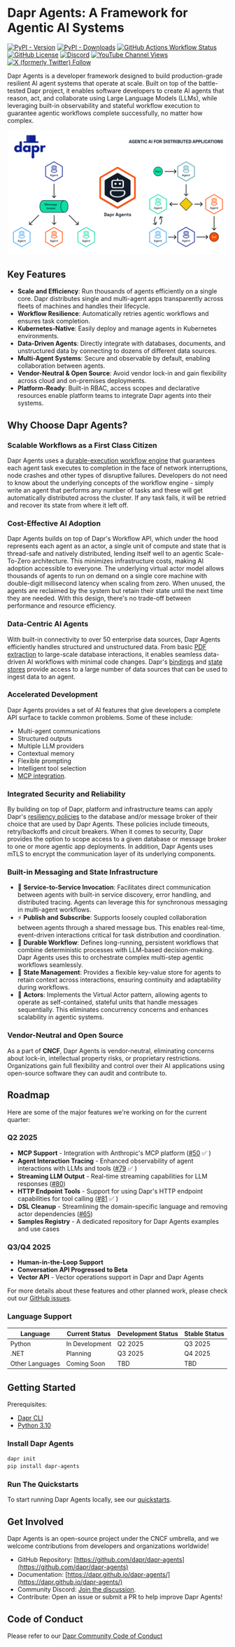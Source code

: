 # Dapr Agents: A Framework for Agentic AI Systems

[![PyPI - Version](https://img.shields.io/pypi/v/dapr-agents?style=flat&logo=pypi&logoColor=white&label=Latest%20version)](https://pypi.org/project/dapr-agents/) 
[![PyPI - Downloads](https://img.shields.io/pypi/dm/dapr-agents?style=flat&logo=pypi&logoColor=white&label=Downloads)](https://pypi.org/project/dapr-agents/) 
[![GitHub Actions Workflow Status](https://img.shields.io/github/actions/workflow/status/dapr/dapr-agents/.github%2Fworkflows%2Fbuild.yaml?branch=main&label=Build&logo=github)](https://github.com/dapr/dapr-agents/actions/workflows/build.yaml) 
[![GitHub License](https://img.shields.io/github/license/dapr/dapr-agents?style=flat&label=License&logo=github)](https://github.com/dapr/dapr-agents/blob/main/LICENSE) 
[![Discord](https://img.shields.io/discord/778680217417809931?label=Discord&style=flat&logo=discord)](http://bit.ly/dapr-discord) 
[![YouTube Channel Views](https://img.shields.io/youtube/channel/views/UCtpSQ9BLB_3EXdWAUQYwnRA?style=flat&label=YouTube%20views&logo=youtube)](https://youtube.com/@daprdev)
[![X (formerly Twitter) Follow](https://img.shields.io/twitter/follow/daprdev?logo=x&style=flat)](https://twitter.com/daprdev)

Dapr Agents is a developer framework designed to build production-grade resilient AI agent systems that operate at scale. Built on top of the battle-tested Dapr project, it enables software developers to create AI agents that reason, act, and collaborate using Large Language Models (LLMs), while leveraging built-in observability and stateful workflow execution to guarantee agentic workflows complete successfully, no matter how complex.

![](./docs/img/logo-workflows.png)

## Key Features

- **Scale and Efficiency**: Run thousands of agents efficiently on a single core. Dapr distributes single and multi-agent apps transparently across fleets of machines and handles their lifecycle.
- **Workflow Resilience**: Automatically retries agentic workflows and ensures task completion.
- **Kubernetes-Native**: Easily deploy and manage agents in Kubernetes environments.
- **Data-Driven Agents**: Directly integrate with databases, documents, and unstructured data by connecting to dozens of different data sources.
- **Multi-Agent Systems**: Secure and observable by default, enabling collaboration between agents.
- **Vendor-Neutral & Open Source**: Avoid vendor lock-in and gain flexibility across cloud and on-premises deployments.
- **Platform-Ready**: Built-in RBAC, access scopes and declarative resources enable platform teams to integrate Dapr agents into their systems. 

## Why Choose Dapr Agents?

### Scalable Workflows as a First Class Citizen

Dapr Agents uses a [durable-execution workflow engine](https://docs.dapr.io/developing-applications/building-blocks/workflow/workflow-overview/) that guarantees each agent task executes to completion in the face of network interruptions, node crashes and other types of disruptive failures. Developers do not need to know about the underlying concepts of the workflow engine - simply write an agent that performs any number of tasks and these will get automatically distributed across the cluster. If any task fails, it will be retried and recover its state from where it left off.

### Cost-Effective AI Adoption

Dapr Agents builds on top of Dapr's Workflow API, which under the hood represents each agent as an actor, a single unit of compute and state that is thread-safe and natively distributed, lending itself well to an agentic Scale-To-Zero architecture. This minimizes infrastructure costs, making AI adoption accessible to everyone. The underlying virtual actor model allows thousands of agents to run on demand on a single core machine with double-digit millisecond latency when scaling from zero. When unused, the agents are reclaimed by the system but retain their state until the next time they are needed. With this design, there's no trade-off between performance and resource efficiency.

### Data-Centric AI Agents

With built-in connectivity to over 50 enterprise data sources, Dapr Agents efficiently handles structured and unstructured data. From basic [PDF extraction](./docs/concepts/arxiv_fetcher.md) to large-scale database interactions, it enables seamless data-driven AI workflows with minimal code changes. Dapr's [bindings](https://docs.dapr.io/reference/components-reference/supported-bindings/) and [state stores](https://docs.dapr.io/reference/components-reference/supported-state-stores/) provide access to a large number of data sources that can be used to ingest data to an agent.

### Accelerated Development

Dapr Agents provides a set of AI features that give developers a complete API surface to tackle common problems. Some of these include:

- Multi-agent communications
- Structured outputs
- Multiple LLM providers
- Contextual memory
- Flexible prompting
- Intelligent tool selection
- [MCP integration](https://docs.anthropic.com/en/docs/agents-and-tools/mcp).

### Integrated Security and Reliability

By building on top of Dapr, platform and infrastructure teams can apply Dapr's [resiliency policies](https://docs.dapr.io/operations/resiliency/resiliency-overview/) to the database and/or message broker of their choice that are used by Dapr Agents. These policies include timeouts, retry/backoffs and circuit breakers. When it comes to security, Dapr provides the option to scope access to a given database or message broker to one or more agentic app deployments. In addition, Dapr Agents uses mTLS to encrypt the communication layer of its underlying components. 

### Built-in Messaging and State Infrastructure

* 🎯 **Service-to-Service Invocation**: Facilitates direct communication between agents with built-in service discovery, error handling, and distributed tracing. Agents can leverage this for synchronous messaging in multi-agent workflows.
* ⚡️ **Publish and Subscribe**: Supports loosely coupled collaboration between agents through a shared message bus. This enables real-time, event-driven interactions critical for task distribution and coordination.
* 🔄 **Durable Workflow**: Defines long-running, persistent workflows that combine deterministic processes with LLM-based decision-making. Dapr Agents uses this to orchestrate complex multi-step agentic workflows seamlessly.
* 🧠 **State Management**: Provides a flexible key-value store for agents to retain context across interactions, ensuring continuity and adaptability during workflows.
* 🤖 **Actors**: Implements the Virtual Actor pattern, allowing agents to operate as self-contained, stateful units that handle messages sequentially. This eliminates concurrency concerns and enhances scalability in agentic systems.

### Vendor-Neutral and Open Source

As a part of **CNCF**, Dapr Agents is vendor-neutral, eliminating concerns about lock-in, intellectual property risks, or proprietary restrictions. Organizations gain full flexibility and control over their AI applications using open-source software they can audit and contribute to.

## Roadmap

Here are some of the major features we're working on for the current quarter:

### Q2 2025
- **MCP Support** - Integration with Anthropic's MCP platform ([#50](https://github.com/dapr/dapr-agents/issues/50) ✅ )
- **Agent Interaction Tracing** - Enhanced observability of agent interactions with LLMs and tools ([#79](https://github.com/dapr/dapr-agents/issues/79) ✅ )
- **Streaming LLM Output** - Real-time streaming capabilities for LLM responses ([#80](https://github.com/dapr/dapr-agents/issues/80))
- **HTTP Endpoint Tools** - Support for using Dapr's HTTP endpoint capabilities for tool calling ([#81](https://github.com/dapr/dapr-agents/issues/81) ✅ )
- **DSL Cleanup** - Streamlining the domain-specific language and removing actor dependencies ([#65](https://github.com/dapr/dapr-agents/issues/65))
- **Samples Registry** - A dedicated repository for Dapr Agents examples and use cases

### Q3/Q4 2025
- **Human-in-the-Loop Support**
- **Conversation API Progressed to Beta** 
- **Vector API** - Vector operations support in Dapr and Dapr Agents

For more details about these features and other planned work, please check out our [GitHub issues](https://github.com/dapr/dapr-agents/issues).


### Language Support

| Language | Current Status | Development Status | Stable Status |
|----------|---------------|-------------|--------|
| Python   | In Development | Q2 2025 | Q3 2025 |
| .NET     | Planning | Q3 2025 | Q4 2025 |
| Other Languages | Coming Soon | TBD | TBD |


## Getting Started

Prerequisites:

- [Dapr CLI](https://docs.dapr.io/getting-started/install-dapr-cli/)
- [Python 3.10](https://www.python.org/downloads/release/python-3100/)



### Install Dapr Agents

```bash
dapr init
pip install dapr-agents
```

### Run The Quickstarts

To start running Dapr Agents locally, see our [quickstarts](./quickstarts/README.md).

## Get Involved

Dapr Agents is an open-source project under the CNCF umbrella, and we welcome contributions from developers and organizations worldwide!

- GitHub Repository: [https://github.com/dapr/dapr-agents](https://github.com/dapr/dapr-agents)
- Documentation: [https://dapr.github.io/dapr-agents/](https://dapr.github.io/dapr-agents/)
- Community Discord: [Join the discussion](https://bit.ly/dapr-discord). 
- Contribute: Open an issue or submit a PR to help improve Dapr Agents!

## Code of Conduct

Please refer to our [Dapr Community Code of Conduct](https://github.com/dapr/community/blob/master/CODE-OF-CONDUCT.md)
